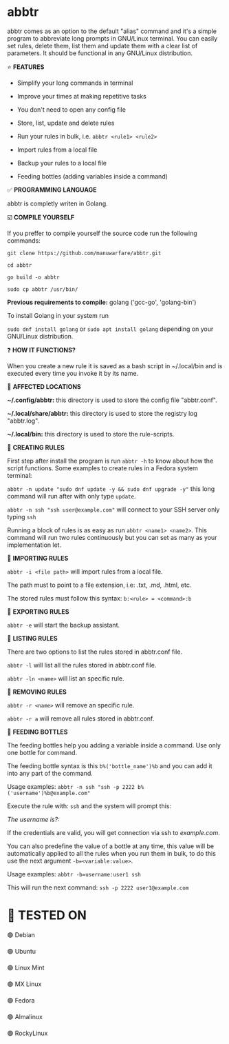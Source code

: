 # abbtr
abbtr comes as an option to the default "alias" command and it's a simple program to abbreviate long prompts in GNU/Linux terminal.
You can easily set rules, delete them, list them and update them with a clear list of parameters. It should be functional in any GNU/Linux distribution.

⭐ **FEATURES**

* Simplify your long commands in terminal

* Improve your times at making repetitive tasks

* You don't need to open any config file

* Store, list, update and delete rules

* Run your rules in bulk, i.e. `abbtr <rule1> <rule2>`

* Import rules from a local file

* Backup your rules to a local file

* Feeding bottles (adding variables inside a command)


:white_check_mark: **PROGRAMMING LANGUAGE**

abbtr is completly writen in Golang.


:ballot_box_with_check: **COMPILE YOURSELF**

If you preffer to compile yourself the source code run the following commands:

`git clone https://github.com/manuwarfare/abbtr.git`

`cd abbtr`

`go build -o abbtr`

`sudo cp abbtr /usr/bin/`

**Previous requirements to compile:** golang ('gcc-go', 'golang-bin')

To install Golang in your system run

  `sudo dnf install golang` or `sudo apt install golang` depending on your GNU/Linux distribution.


:question: **HOW IT FUNCTIONS?**

When you create a new rule it is saved as a bash script in ~/.local/bin and is executed every time you invoke it by its name.

:file_folder: **AFFECTED LOCATIONS**

 **~/.config/abbtr:** this directory is used to store the config file "abbtr.conf".

 **~/.local/share/abbtr:** this directory is used to store the registry log "abbtr.log".

 **~/.local/bin:** this directory is used to store the rule-scripts.

:pencil: **CREATING RULES**

First step after install the program is run `abbtr -h` to know about how the script functions. Some examples to create rules in a Fedora system terminal:

  `abbtr -n update "sudo dnf update -y && sudo dnf upgrade -y"` this long command will run after with only type `update`.

  `abbtr -n ssh "ssh user@example.com"` will connect to your SSH server only typing `ssh`

  Running a block of rules is as easy as run `abbtr <name1> <name2>`. This command will run two rules continuously but you can set as many as your implementation let.

:pencil: **IMPORTING RULES**

  `abbtr -i <file path>` will import rules from a local file.

  The path must to point to a file extension, i.e: .txt, .md, .html, etc.

  The stored rules must follow this syntax: `b:<rule> = <command>:b`

:pencil: **EXPORTING RULES**

  `abbtr -e` will start the backup assistant.

:pencil: **LISTING RULES**

There are two options to list the rules stored in abbtr.conf file.

  `abbtr -l` will list all the rules stored in abbtr.conf file.

  `abbtr -ln <name>` will list an specific rule.

:pencil: **REMOVING RULES**

  `abbtr -r <name>` will remove an specific rule.

  `abbtr -r a` will remove all rules stored in abbtr.conf.

:pencil: **FEEDING BOTTLES**

  The feeding bottles help you adding a variable inside a command. Use only one bottle for command.

  The feeding bottle syntax is this `b%('bottle_name')%b` and you can add it into any part of the command.

  Usage examples: `abbtr -n ssh "ssh -p 2222 b%('username')%b@example.com"`

  Execute the rule with: `ssh` and the system will prompt this:

  _The username is?:_

  If the credentials are valid, you will get connection via ssh to *example.com*.

  You can also predefine the value of a bottle at any time, this value will be automatically applied to all the rules when you run them in bulk, to do this use the next argument `-b=<variable:value>`.

  Usage examples: `abbtr -b=username:user1 ssh`

  This will run the next command: `ssh -p 2222 user1@example.com`


# 🤖 **TESTED ON**

🟢 Debian

🟢 Ubuntu

🟢 Linux Mint

🟢 MX Linux

🟢 Fedora

🟢 Almalinux

🟢 RockyLinux